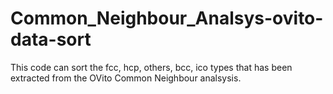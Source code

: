 # Common_Neighbour_Analsys-ovito-data-sort
This code can sort the fcc, hcp, others, bcc, ico types that has been extracted from the OVito Common Neighbour analsysis. 

